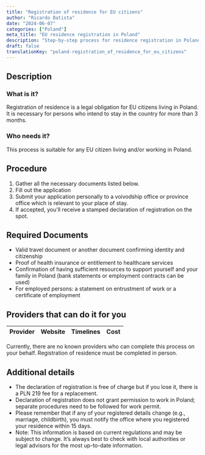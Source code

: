 ```yaml
---
title: "Registration of residence for EU citizens"
author: "Ricardo Batista"
date: "2024-06-07"
categories: ["Poland"]
meta_title: "EU residence registration in Poland"
description: "Step-by-step process for residence registration in Poland for EU citizens"
draft: false
translationKey: "poland-registration_of_residence_for_eu_citizens"
---
```


## Description
### What is it?
Registration of residence is a legal obligation for EU citizens living in Poland. It is necessary for persons who intend to stay in the country for more than 3 months.

### Who needs it?
This process is suitable for any EU citizen living and/or working in Poland.

## Procedure

1. Gather all the necessary documents listed below.
2. Fill out the application   
3. Submit your application personally to a voivodship office or province office which is relevant to your place of stay.
4. If accepted, you'll receive a stamped declaration of registration on the spot.

## Required Documents

-	Valid travel document or another document confirming identity and citizenship
-	Proof of health insurance or entitlement to healthcare services
-	Confirmation of having sufficient resources to support yourself and your family in Poland (bank statements or employment contracts can be used)
-	For employed persons: a statement on entrustment of work or a certificate of employment

## Providers that can do it for you

| Provider        |     Website     |     Timelines    |       Cost      |
| --------------- | --------------- |  :-------------: | :-------------: |

Currently, there are no known providers who can complete this process on your behalf. Registration of residence must be completed in person.

## Additional details

-	The declaration of registration is free of charge but if you lose it, there is a PLN 219 fee for a replacement.
-	Declaration of registration does not grant permission to work in Poland; separate procedures need to be followed for work permit.
-	Please remember that if any of your registered details change (e.g., marriage, childbirth), you must notify the office where you registered your residence within 15 days.
-	Note: This information is based on current regulations and may be subject to change. It’s always best to check with local authorities or legal advisors for the most up-to-date information.